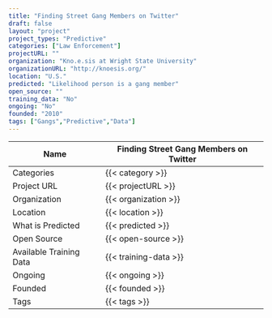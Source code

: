 ```yaml
---
title: "Finding Street Gang Members on Twitter"
draft: false
layout: "project"
project_types: "Predictive"
categories: ["Law Enforcement"]
projectURL: ""
organization: "Kno.e.sis at Wright State University"
organizationURL: "http://knoesis.org/"
location: "U.S."
predicted: "Likelihood person is a gang member"
open_source: ""
training_data: "No"
ongoing: "No"
founded: "2010"
tags: ["Gangs","Predictive","Data"]
---
```



Name                    |  Finding Street Gang Members on Twitter    
------------------------|----
Categories              | {{< category >}} 
Project URL             | {{< projectURL >}} 
Organization            | {{< organization >}} 
Location                | {{< location >}} 
What is Predicted       | {{< predicted >}} 
Open Source             | {{< open-source >}} 
Available Training Data | {{< training-data >}}
Ongoing                 | {{< ongoing >}} 
Founded                 | {{< founded >}} 
Tags                    | {{< tags >}} 
